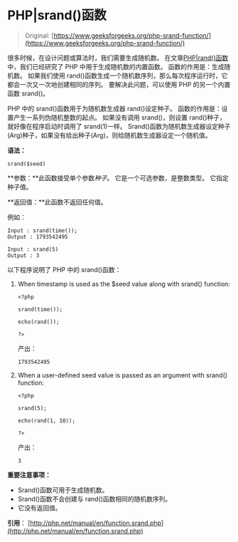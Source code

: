 # PHP|srand()函数

> Original: [https://www.geeksforgeeks.org/php-srand-function/](https://www.geeksforgeeks.org/php-srand-function/)

很多时候，在设计问题或算法时，我们需要生成随机数。 在文章[PHP|rand()函数](https://www.geeksforgeeks.org/php-rand-function/)中，我们已经研究了 PHP 中用于生成随机数的内置函数。 函数的作用是：生成随机数。 如果我们使用 rand()函数生成一个随机数序列，那么每次程序运行时，它都会一次又一次地创建相同的序列。 要解决此问题，可以使用 PHP 的另一个内置函数 srand()。

PHP 中的 srand()函数用于为随机数生成器 rand()设定种子。 函数的作用是：设置产生一系列伪随机整数的起点。 如果没有调用 srand()，则设置 rand()种子，就好像在程序启动时调用了 srand(1)一样。 Srand()函数为随机数生成器设定种子(Arg)种子，如果没有给出种子(Arg)，则给随机数生成器设定一个随机值。

**语法：**

```
srand($seed)
```

**参数：**此函数接受单个参数*种子*。 它是一个可选参数，是整数类型。 它指定种子值。

**返回值：**此函数不返回任何值。

例如：

```
Input : srand(time());
Output : 1793542495

Input : srand(5)
Output : 3

```

以下程序说明了 PHP 中的 srand()函数：

1.  When timestamp is used as the $seed value along with srand() function:

    ```
    <?php

    srand(time());

    echo(rand());

    ?>
    ```

    产出：

    ```
    1793542495
    ```

2.  When a user-defined seed value is passed as an argument with srand() function:

    ```
    <?php

    srand(5); 

    echo(rand(1, 10)); 

    ?>
    ```

    产出：

    ```
    3
    ```

**重要注意事项：**

*   Srand()函数可用于生成随机数。
*   Srand()函数不会创建与 rand()函数相同的随机数序列。
*   它没有返回值。

**引用**：
[http://php.net/manual/en/function.srand.php](http://php.net/manual/en/function.srand.php)